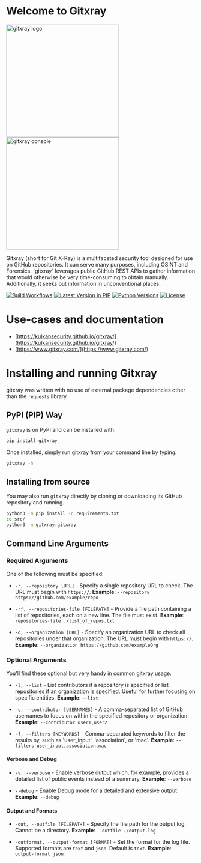 # Welcome to Gitxray

<div style="overflow: hidden;">
    <div style="float: left; margin-right: 10px;">
        <img src="https://kulkansecurity.github.io/gitxray/images/logo_gitxray.png" alt="gitxray logo" width="300"/>
    </div>
    <div style="float: left;">
        <img src="https://kulkansecurity.github.io/gitxray/images/console_gitxray.png" alt="gitxray console" width="300" />
    </div>
</div>
<div style="clear: both;"></div>

<p>Gitxray (short for Git X-Ray) is a multifaceted security tool designed for use on GitHub repositories. It can serve many purposes, including OSINT and Forensics. `gitxray` leverages public GitHub REST APIs to gather information that would otherwise be very time-consuming to obtain manually. Additionally, it seeks out information in unconventional places. </p>

[![Build Workflows](https://github.com/kulkansecurity/gitxray/actions/workflows/ci.yml/badge.svg?branch=main)](https://github.com/kulkansecurity/gitxray)
[![Latest Version in PIP](https://img.shields.io/pypi/v/gitxray.svg)](https://pypi.org/project/gitxray)
[![Python Versions](https://img.shields.io/pypi/pyversions/gitxray.svg)](https://pypi.org/project/gitxray)
[![License](https://img.shields.io/pypi/l/gitxray.svg)](https://github.com/kulkansecurity/gitxray/blob/main/LICENSE)

# Use-cases and documentation
- [https://kulkansecurity.github.io/gitxray/](https://kulkansecurity.github.io/gitxray/)
- [https://www.gitxray.com/](https://www.gitxray.com/)


# Installing and running Gitxray

gitxray was written with no use of external package dependencies other than the `requests` library.

## PyPI (PIP) Way

`gitxray` is on PyPI and can be installed with:

```bash
pip install gitxray
```

Once installed, simply run gitxray from your command line by typing:
```bash
gitxray -h
```

## Installing from source

You may also run `gitxray` directly by cloning or downloading its GitHub repository and running.

```bash
python3 -m pip install -r requirements.txt
cd src/
python3 -m gitxray.gitxray
```

## Command Line Arguments

### Required Arguments

One of the following must be specified:

* `-r, --repository [URL]` - Specify a single repository URL to check. The URL must begin with `https://`. **Example**: `--repository https://github.com/example/repo`

* `-rf, --repositories-file [FILEPATH]` - Provide a file path containing a list of repositories, each on a new line. The file must exist. **Example**: `--repositories-file ./list_of_repos.txt`

* `-o, --organization [URL]` - Specify an organization URL to check all repositories under that organization. The URL must begin with `https://`. **Example**: `--organization https://github.com/exampleOrg`

### Optional Arguments

You'll find these optional but very handy in common gitxray usage.

- `-l, --list` - List contributors if a repository is specified or list repositories if an organization is specified. Useful for further focusing on specific entities. **Example**: `--list`

- `-c, --contributor [USERNAMES]` - A comma-separated list of GitHub usernames to focus on within the specified repository or organization. **Example**: `--contributor user1,user2`

- `-f, --filters [KEYWORDS]` - Comma-separated keywords to filter the results by, such as 'user_input', 'association', or 'mac'. **Example**: `--filters user_input,association,mac`

#### Verbose and Debug
- `-v, --verbose` - Enable verbose output which, for example, provides a detailed list of public events instead of a summary. **Example**: `--verbose`

- `--debug` - Enable Debug mode for a detailed and extensive output. **Example**: `--debug`

#### Output and Formats

- `-out, --outfile [FILEPATH]` - Specify the file path for the output log. Cannot be a directory. **Example**: `--outfile ./output.log`

- `-outformat, --output-format [FORMAT]` - Set the format for the log file. Supported formats are `text` and `json`. Default is `text`. **Example**: `--output-format json`
